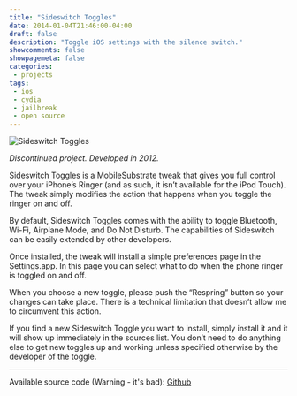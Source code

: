 ```yaml
---
title: "Sideswitch Toggles"
date: 2014-01-04T21:46:00-04:00
draft: false
description: "Toggle iOS settings with the silence switch."
showcomments: false
showpagemeta: false
categories:
 - projects
tags:
 - ios
 - cydia
 - jailbreak
 - open source
---
```


![Sideswitch Toggles](/img/sideswitch-toggles.png)

*Discontinued project. Developed in 2012.*

Sideswitch Toggles is a MobileSubstrate tweak that gives you full control over your iPhone’s Ringer (and as such, it isn’t available for the iPod Touch). The tweak simply modifies the action that happens when you toggle the ringer on and off.

By default, Sideswitch Toggles comes with the ability to toggle Bluetooth, Wi-Fi, Airplane Mode, and Do Not Disturb. The capabilities of Sideswitch can be easily extended by other developers.

Once installed, the tweak will install a simple preferences page in the Settings.app. In this page you can select what to do when the phone ringer is toggled on and off.

When you choose a new toggle, please push the “Respring” button so your changes can take place. There is a technical limitation that doesn’t allow me to circumvent this action.

If you find a new Sideswitch Toggle you want to install, simply install it and it will show up immediately in the sources list. You don’t need to do anything else to get new toggles up and working unless specified otherwise by the developer of the toggle.

<hr>

Available source code (Warning - it's bad): [Github](https://github.com/Leonne/Sideswitch-Toggles)
